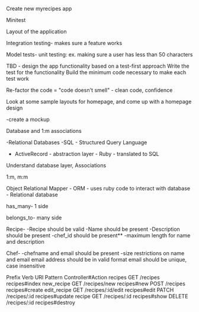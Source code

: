 Create new myrecipes app

Minitest

Layout of the application

Integration testing- makes sure a feature works

Model tests- unit testing: ex. making sure a user has less than 50 characters

TBD - design the app functionality based on a test-first approach
Write the test for the functionality
Build the minimum code necessary to make each test work

Re-factor the code = "code doesn't smell" - clean code, confidence

Look at some sample layouts for homepage, and come up with a homepage design

-create a mockup

Database and 1:m associations

-Relational Databases
-SQL - Structured Query Language
- ActiveRecord - abstraction layer - Ruby - translated to 	SQL

Understand database layer, Associations

1:m, m:m

Object Relational Mapper - ORM - uses ruby code to interact with database - Relational database

has_many- 1 side

belongs_to- many side

Recipe- 
	-Recipe should be valid
	-Name should be present
	-Description should be present
	-chef_id should be present**
	-maximum length for name and description

Chef-
	-chefname and email should be present
	-size restrictions on name and email
	email address should be in valid format
	email should be unique, case insensitive


Prefix  		Verb 		URI Pattern       Controller#Action
recipes 		GET	 		/recipes					recipes#index
new_recipe	GET			/recipes/new 			recipes#new
						POST		/recipes					recipes#create
edit_recipe	GET			/recipes/:id/edit recipes#edit
						PATCH		/recipes/:id 			recipes#update
recipe 			GET   	/recipes/:id 			recipes#show
						DELETE 	/recipes/:id 			recipes#destroy
